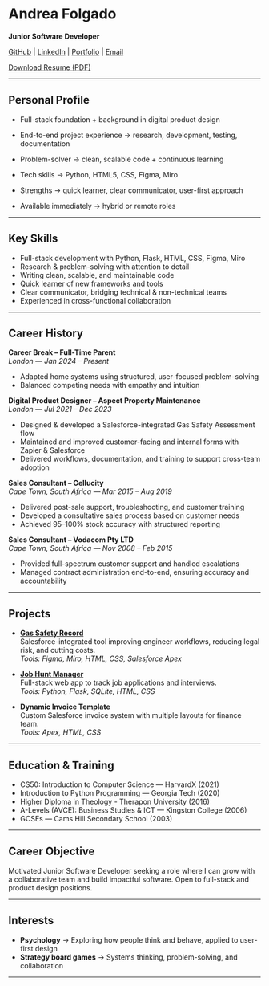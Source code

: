 # Andrea Folgado

**Junior Software Developer**  

[GitHub](https://github.com/CardinisCode) | [LinkedIn](https://www.linkedin.com/in/acfolgado/) | [Portfolio](https://www.andreafolgado.com/) | [Email](mailto:ac.folgado@gmail.com)  

[Download Resume (PDF)](CV_JuniorSoftwareDev_AndreaFolgado.pdf)

---

## Personal Profile

- Full-stack foundation + background in digital product design

- End-to-end project experience → research, development, testing, documentation

- Problem-solver → clean, scalable code + continuous learning

- Tech skills → Python, HTML5, CSS, Figma, Miro

- Strengths → quick learner, clear communicator, user-first approach

- Available immediately → hybrid or remote roles

---

## Key Skills

- Full-stack development with Python, Flask, HTML, CSS, Figma, Miro  
- Research & problem-solving with attention to detail  
- Writing clean, scalable, and maintainable code  
- Quick learner of new frameworks and tools  
- Clear communicator, bridging technical & non-technical teams  
- Experienced in cross-functional collaboration  

---

## Career History

**Career Break – Full-Time Parent**  
*London — Jan 2024 – Present*  
- Adapted home systems using structured, user-focused problem-solving  
- Balanced competing needs with empathy and intuition  

**Digital Product Designer – Aspect Property Maintenance**  
*London — Jul 2021 – Dec 2023*  
- Designed & developed a Salesforce-integrated Gas Safety Assessment flow  
- Maintained and improved customer-facing and internal forms with Zapier & Salesforce  
- Delivered workflows, documentation, and training to support cross-team adoption  

**Sales Consultant – Cellucity**  
*Cape Town, South Africa — Mar 2015 – Aug 2019*  
- Delivered post-sale support, troubleshooting, and customer training  
- Developed a consultative sales process based on customer needs  
- Achieved 95–100% stock accuracy with structured reporting  

**Sales Consultant – Vodacom Pty LTD**  
*Cape Town, South Africa — Nov 2008 – Feb 2015*  
- Provided full-spectrum customer support and handled escalations  
- Managed contract administration end-to-end, ensuring accuracy and accountability  

---

## Projects

- **[Gas Safety Record](https://www.andreafolgado.com/project-template/gas-safety-assessment)**  
  Salesforce-integrated tool improving engineer workflows, reducing legal risk, and cutting costs.  
  *Tools: Figma, Miro, HTML, CSS, Salesforce Apex*  

- **[Job Hunt Manager](https://github.com/CardinisCode/jobhuntmanager)**  
  Full-stack web app to track job applications and interviews.  
  *Tools: Python, Flask, SQLite, HTML, CSS*  

- **Dynamic Invoice Template**  
  Custom Salesforce invoice system with multiple layouts for finance team.  
  *Tools: Apex, HTML, CSS*  

---

## Education & Training

- CS50: Introduction to Computer Science — HarvardX (2021)  
- Introduction to Python Programming — Georgia Tech (2020) 
- Higher Diploma in Theology - Therapon University (2016) 
- A-Levels (AVCE): Business Studies & ICT — Kingston College (2006)  
- GCSEs — Cams Hill Secondary School (2003)  

---

## Career Objective

Motivated Junior Software Developer seeking a role where I can grow with a collaborative team and build impactful software. Open to full-stack and product design positions.  

---

## Interests

- **Psychology** → Exploring how people think and behave, applied to user-first design  
- **Strategy board games** → Systems thinking, problem-solving, and collaboration  

---

